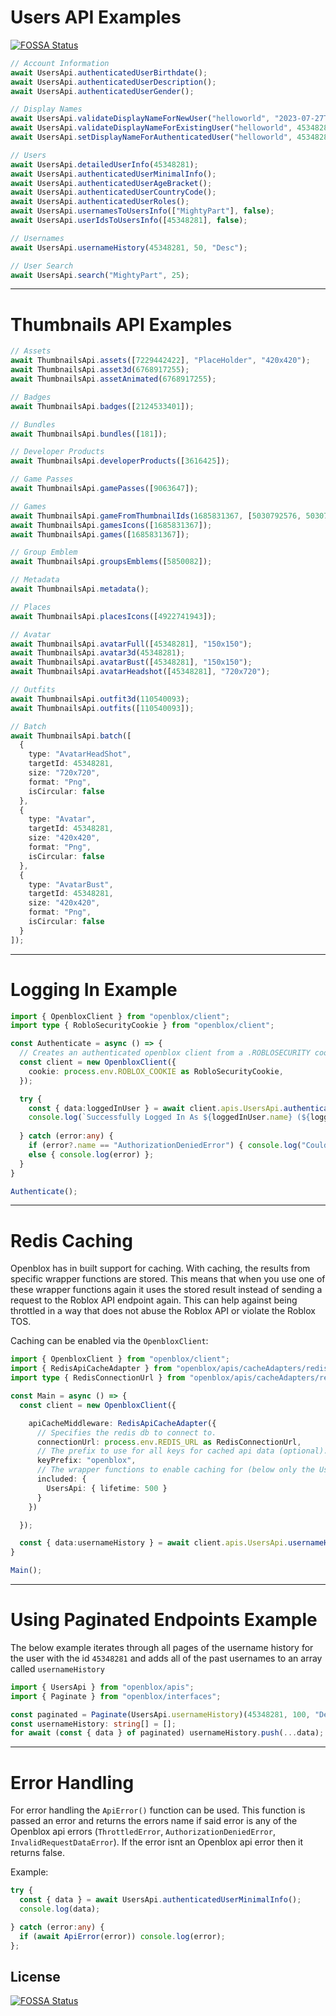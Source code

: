 # Users API Examples
[![FOSSA Status](https://app.fossa.com/api/projects/git%2Bgithub.com%2FMightyPart%2Fopenblox.svg?type=shield)](https://app.fossa.com/projects/git%2Bgithub.com%2FMightyPart%2Fopenblox?ref=badge_shield)

```ts
// Account Information
await UsersApi.authenticatedUserBirthdate();
await UsersApi.authenticatedUserDescription();
await UsersApi.authenticatedUserGender();

// Display Names
await UsersApi.validateDisplayNameForNewUser("helloworld", "2023-07-27T04:14:57+0000");
await UsersApi.validateDisplayNameForExistingUser("helloworld", 45348281);
await UsersApi.setDisplayNameForAuthenticatedUser("helloworld", 45348281);

// Users
await UsersApi.detailedUserInfo(45348281);
await UsersApi.authenticatedUserMinimalInfo();
await UsersApi.authenticatedUserAgeBracket();
await UsersApi.authenticatedUserCountryCode();
await UsersApi.authenticatedUserRoles();
await UsersApi.usernamesToUsersInfo(["MightyPart"], false);
await UsersApi.userIdsToUsersInfo([45348281], false);

// Usernames
await UsersApi.usernameHistory(45348281, 50, "Desc");

// User Search
await UsersApi.search("MightyPart", 25);
```

- - -

# Thumbnails API Examples
```ts
// Assets
await ThumbnailsApi.assets([7229442422], "PlaceHolder", "420x420");
await ThumbnailsApi.asset3d(6768917255);
await ThumbnailsApi.assetAnimated(6768917255);

// Badges
await ThumbnailsApi.badges([2124533401]);

// Bundles
await ThumbnailsApi.bundles([181]);

// Developer Products
await ThumbnailsApi.developerProducts([3616425]);

// Game Passes
await ThumbnailsApi.gamePasses([9063647]);

// Games
await ThumbnailsApi.gameFromThumbnailIds(1685831367, [5030792576, 5030792559]);
await ThumbnailsApi.gamesIcons([1685831367]);
await ThumbnailsApi.games([1685831367]);

// Group Emblem
await ThumbnailsApi.groupsEmblems([5850082]);

// Metadata
await ThumbnailsApi.metadata();

// Places
await ThumbnailsApi.placesIcons([4922741943]);

// Avatar
await ThumbnailsApi.avatarFull([45348281], "150x150");
await ThumbnailsApi.avatar3d(45348281);
await ThumbnailsApi.avatarBust([45348281], "150x150");
await ThumbnailsApi.avatarHeadshot([45348281], "720x720");

// Outfits
await ThumbnailsApi.outfit3d(110540093);
await ThumbnailsApi.outfits([110540093]);

// Batch
await ThumbnailsApi.batch([
  {
    type: "AvatarHeadShot",
    targetId: 45348281,
    size: "720x720",
    format: "Png",
    isCircular: false
  },
  {
    type: "Avatar",
    targetId: 45348281,
    size: "420x420",
    format: "Png",
    isCircular: false
  },
  {
    type: "AvatarBust",
    targetId: 45348281,
    size: "420x420",
    format: "Png",
    isCircular: false
  }
]);
```

- - -

# Logging In Example
```ts
import { OpenbloxClient } from "openblox/client";
import type { RobloSecurityCookie } from "openblox/client";

const Authenticate = async () => {
  // Creates an authenticated openblox client from a .ROBLOSECURITY cookie
  const client = new OpenbloxClient({
    cookie: process.env.ROBLOX_COOKIE as RobloSecurityCookie,
  });

  try {
    const { data:loggedInUser } = await client.apis.UsersApi.authenticatedUserMinimalInfo();
    console.log(`Successfully Logged In As ${loggedInUser.name} (${loggedInUser.id}).`);
  
  } catch (error:any) {
    if (error?.name == "AuthorizationDeniedError") { console.log("Could not authenticate!") }
    else { console.log(error) };
  }
}

Authenticate();
```

- - -

# Redis Caching
Openblox has in built support for caching. With caching, the results from specific wrapper functions are stored. This means that when you use one of these wrapper functions again it uses the stored result instead of sending a request to the Roblox API endpoint again. This can help against being throttled in a way that does not abuse the Roblox API or violate the Roblox TOS.

Caching can be enabled via the `OpenbloxClient`:

```ts
import { OpenbloxClient } from "openblox/client";
import { RedisApiCacheAdapter } from "openblox/apis/cacheAdapters/redis";
import type { RedisConnectionUrl } from "openblox/apis/cacheAdapters/redis";

const Main = async () => {
  const client = new OpenbloxClient({

    apiCacheMiddleware: RedisApiCacheAdapter({
      // Specifies the redis db to connect to.
      connectionUrl: process.env.REDIS_URL as RedisConnectionUrl,
      // The prefix to use for all keys for cached api data (optional).
      keyPrefix: "openblox",
      // The wrapper functions to enable caching for (below only the UsersApi is specified to be cached).
      included: {
        UsersApi: { lifetime: 500 }
      }
    })

  });

  const { data:usernameHistory } = await client.apis.UsersApi.usernameHistory(45348281);
}

Main();
```

- - -

# Using Paginated Endpoints Example

The below example iterates through all pages of the username history for the user with the id `45348281` and adds all of the past usernames to an array called `usernameHistory`

```ts
import { UsersApi } from "openblox/apis";
import { Paginate } from "openblox/interfaces";

const paginated = Paginate(UsersApi.usernameHistory)(45348281, 100, "Desc");
const usernameHistory: string[] = [];
for await (const { data } of paginated) usernameHistory.push(...data);
```

- - -

# Error Handling

For error handling the `ApiError()` function can be used. This function is passed an error and returns the errors name if said error is any of the Openblox api errors (`ThrottledError`, `AuthorizationDeniedError`, `InvalidRequestDataError`). If the error isnt an Openblox api error then it returns false.

Example:
```ts
try {
  const { data } = await UsersApi.authenticatedUserMinimalInfo();
  console.log(data);

} catch (error:any) {
  if (await ApiError(error)) console.log(error);
};
```


## License
[![FOSSA Status](https://app.fossa.com/api/projects/git%2Bgithub.com%2FMightyPart%2Fopenblox.svg?type=large)](https://app.fossa.com/projects/git%2Bgithub.com%2FMightyPart%2Fopenblox?ref=badge_large)